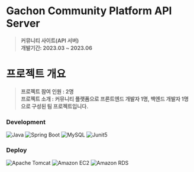 # Gachon Community Platform API Server
> **커뮤니티 사이트(API 서버)** <br/> **개발기간: 2023.03 ~ 2023.06**

# 프로젝트 개요
> **프로젝트 참여 인원 : 2명**<br>
> **프로젝트 소개 : 커뮤니티 플랫폼으로 프론트엔드 개발자 1명, 백엔드 개발자 1명으로 구성된 팀 프로젝트입니다.**<br>
        
### Development
![Java](https://img.shields.io/badge/Java-007396?style=for-the-badge&logo=OpenJDK&logoColor=61DAFB)
![Spring Boot](https://img.shields.io/badge/Spring%20Boot-6DB33F?style=for-the-badge&logo=Spring%20Boot&logoColor=61DAFB)
![MySQL](https://img.shields.io/badge/MySQL-4479A1?style=for-the-badge&logo=MySQL&logoColor=61DAFB)
![Junit5](https://img.shields.io/badge/Junit5-25A162?style=for-the-badge&logo=Junit5&logoColor=61DAFB)

### Deploy
![Apache Tomcat](https://img.shields.io/badge/Apache%20Tomcat-F8DC75?style=for-the-badge&logo=Apache%20Tomcat&logoColor=61DAFB)
![Amazon EC2](https://img.shields.io/badge/Amazon%20EC2-FF9900?style=for-the-badge&logo=Amazon%20EC2&logoColor=61DAFB)
![Amazon RDS](https://img.shields.io/badge/Amazon%20RDS-527FFF?style=for-the-badge&logo=Amazon%20RDS&logoColor=61DAFB)
